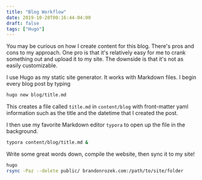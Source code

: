 ```yaml
---
title: "Blog Workflow"
date: 2019-10-28T00:16:44-04:00
draft: false
tags: ["Hugo"]
---
```


You may be curious on how I create content for this blog. There's pros and cons to my approach. One pro is that it's relatively easy for me to crank something out and upload it to my site. The downside is that it's not as easily customizable.



I use Hugo as my static site generator. It works with Markdown files. I begin every blog post by typing

```bash
hugo new blog/title.md
```

This creates a file called `title.md` in `content/blog` with front-matter yaml information such as the title and the datetime that I created the post.

I then use my favorite Markdown editor `typora` to open up the file in the background.

```bash
typora content/blog/title.md &
```

Write some great words down, compile the website, then sync it to my site!

```bash
hugo
rsync -Paz --delete public/ brandonrozek.com:/path/to/site/folder
```

